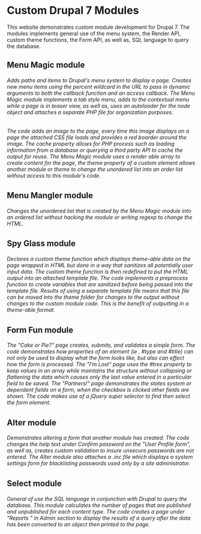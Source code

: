 # Custom Drupal 7 Modules
This website demonstrates custom module development for Drupal 7. The modules implements general use of the menu system, the Render API, custom theme functions,  the Form API, as well as, SQL language to query the database.

## Menu Magic module
###### Adds paths and items to Drupal's menu system to display a page. Creates new menu items using the percent wildcard in the URL to pass in dynamic arguments to both the callback function and an access callback. The Menu Magic module implements a tab style menu, adds to the contextual menu while a page is in teaser view, as well as, uses an autoloader for the node object and attaches a separate PHP file for organization purposes.

###### The code adds an image to the page, every time this image displays on a page the attached CSS file loads and provides a red boarder around the image.  The cache property allows for PHP process such as loading information from a database or querying  a third party API to cache the output for reuse. The Menu Magic module uses a render able array to create content for the page, the theme property of a custom element allows another module or theme to change the unordered list into an order list without access to this module's code.

## Menu Mangler module
###### Changes the unordered list that is created by the Menu Magic module into an ordered list without hacking the module or writing regexp to change the HTML.

## Spy Glass module
###### 	Declares a custom theme function which displays theme-able data on the page wrapped in HTML but done in a way that sanitizes all potentially user input  data. The custom theme function is then redefined to put the HTML output into an attached template file.  The code implements a preprocess function to create variables that are sanitized before being passed into the template file. Results of using a separate template file means that this file can be moved into the theme folder for changes to the output without changes to the custom module code. This is the benefit of outputting in a theme-able format.

## Form Fun module
###### The "Cake or Pie?" page creates, submits, and validates a simple form. The code demonstrates how properties of an element (ie . #type and #title) can not only be used to display what the form looks like, but also can effect how the form is processed. The "I'm Lost" page uses the #tree property to keep values in an array while maintains the structure without collapsing or flattening the data which causes only the last value entered in a particular field to be saved. The "Partners!" page demonstrates the states system or dependent fields on a form, when the checkbox is clicked other fields are shown. The code makes use of a jQuery super selector to find  then select the form element.
## Alter module
###### Demonstrates altering a form that another module has created. The code changes the help text under Confirm password on the "User Profile form", as well as, creates custom validation to insure unsecure passwords are not entered. The Alter module also attaches a .inc file which displays a system settings form for blacklisting passwords used only by a site administrator. 

## Select module
###### General of use the SQL language in conjunction with Drupal to query the database. This module calculates the number of pages that are published and unpublished for each content type. The code creates a page under "Reports " in Admin section to display the results of a query after the data has been converted to an object then printed to the page.
